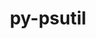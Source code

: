 ---
title: "py-psutil"
layout: cache
categories: [package, develop]
meta: {"compilers": ["apple-clang@16.0.0", "gcc@11.1.0", "gcc@11.4.0", "gcc@13.2.0", "gcc@7.3.1", "gcc@7.5.0", "gcc@9.4.0", "intel-oneapi-compilers@2024.2.1", "intel-oneapi-compilers@2025.1.0"], "num_specs": 163, "num_specs_by_stack": {"aws-isc": 1, "aws-isc-aarch64": 1, "data-vis-sdk": 11, "e4s": 22, "e4s-neoverse-v2": 24, "e4s-neoverse_v1": 6, "e4s-oneapi": 19, "e4s-power": 8, "ml-darwin-aarch64-mps": 11, "ml-linux-aarch64-cpu": 24, "ml-linux-aarch64-cuda": 24, "ml-linux-x86_64-cpu": 23, "ml-linux-x86_64-cuda": 24, "radiuss": 12, "root": 163}, "oss": ["amzn2", "sequoia", "ubuntu18.04", "ubuntu20.04", "ubuntu22.04", "ubuntu24.04"], "platforms": ["darwin", "linux"], "stacks": ["aws-isc", "aws-isc-aarch64", "data-vis-sdk", "e4s", "e4s-neoverse-v2", "e4s-neoverse_v1", "e4s-oneapi", "e4s-power", "ml-darwin-aarch64-mps", "ml-linux-aarch64-cpu", "ml-linux-aarch64-cuda", "ml-linux-x86_64-cpu", "ml-linux-x86_64-cuda", "radiuss", "root"], "targets": ["aarch64", "neoverse_v1", "neoverse_v2", "ppc64le", "x86_64_v3"], "versions": ["5.9.5", "6.1.1"]}
spec_details: [{"compiler": "intel-oneapi-compilers@2024.2.1", "hash": "23qk42vrya7cwgt5hbcbe2sbkxlg7anp", "os": "ubuntu22.04", "platform": "linux", "size": "-", "stacks": ["e4s-oneapi", "root"], "target": "x86_64_v3", "variants": ["build_system=python_pip"], "versions": ["6.1.1"]}, {"compiler": "gcc@13.2.0", "hash": "24lbbdm3dsa77tow7aiueuz25enllqnj", "os": "ubuntu24.04", "platform": "linux", "size": "-", "stacks": ["ml-linux-aarch64-cpu", "ml-linux-aarch64-cuda", "root"], "target": "aarch64", "variants": ["build_system=python_pip"], "versions": ["6.1.1"]}, {"compiler": "gcc@11.4.0", "hash": "26sbtmnjpemka3dbvhcormrapo4sg4hd", "os": "ubuntu22.04", "platform": "linux", "size": "-", "stacks": ["e4s", "root"], "target": "x86_64_v3", "variants": ["build_system=python_pip"], "versions": ["6.1.1"]}, {"compiler": "gcc@11.4.0", "hash": "2bfpjbyktnxuopk6qwrmwv7nv3sbstlz", "os": "ubuntu22.04", "platform": "linux", "size": "-", "stacks": ["e4s-neoverse-v2", "root"], "target": "neoverse_v2", "variants": ["build_system=python_pip"], "versions": ["6.1.1"]}, {"compiler": "gcc@13.2.0", "hash": "2cpmll74p7bjtbo5xajs66eyyebldnqk", "os": "ubuntu24.04", "platform": "linux", "size": "-", "stacks": ["ml-linux-aarch64-cpu", "ml-linux-aarch64-cuda", "root"], "target": "aarch64", "variants": ["build_system=python_pip"], "versions": ["6.1.1"]}, {"compiler": "gcc@11.4.0", "hash": "2irt4puq5qmiu73th37ebzdq4ablxpnj", "os": "ubuntu22.04", "platform": "linux", "size": "-", "stacks": ["e4s-neoverse-v2", "root"], "target": "neoverse_v2", "variants": ["build_system=python_pip"], "versions": ["6.1.1"]}, {"compiler": "intel-oneapi-compilers@2025.1.0", "hash": "2mzntwesnq5gh7gdvvkp2cvrpff4bjhu", "os": "ubuntu22.04", "platform": "linux", "size": "-", "stacks": ["e4s-oneapi", "root"], "target": "x86_64_v3", "variants": ["build_system=python_pip"], "versions": ["6.1.1"]}, {"compiler": "gcc@11.1.0", "hash": "2odiziw2ok5yrfui4e5qitwgqnwmgtf7", "os": "ubuntu20.04", "platform": "linux", "size": "-", "stacks": ["data-vis-sdk", "root"], "target": "x86_64_v3", "variants": ["build_system=python_pip"], "versions": ["6.1.1"]}, {"compiler": "gcc@11.4.0", "hash": "2tjgqpmbllzdbm74dn37gp4hz5hzgbul", "os": "ubuntu22.04", "platform": "linux", "size": "-", "stacks": ["e4s-neoverse_v1", "root"], "target": "neoverse_v1", "variants": ["build_system=python_pip"], "versions": ["5.9.5"]}, {"compiler": "gcc@11.4.0", "hash": "2vk7plmhxmbktzupdbo4fvb7xkt5pgx3", "os": "ubuntu22.04", "platform": "linux", "size": "-", "stacks": ["e4s-neoverse-v2", "root"], "target": "neoverse_v2", "variants": ["build_system=python_pip"], "versions": ["6.1.1"]}, {"compiler": "gcc@11.4.0", "hash": "2zm4bzz6pf563y6s6rbe7pl6dhmn6bu5", "os": "ubuntu22.04", "platform": "linux", "size": "-", "stacks": ["e4s", "root"], "target": "x86_64_v3", "variants": ["build_system=python_pip"], "versions": ["6.1.1"]}, {"compiler": "gcc@11.4.0", "hash": "3d4cljfgtoosfrou32doj4jesbfrpnxr", "os": "ubuntu22.04", "platform": "linux", "size": "-", "stacks": ["e4s", "root"], "target": "x86_64_v3", "variants": ["build_system=python_pip"], "versions": ["6.1.1"]}, {"compiler": "gcc@7.5.0", "hash": "3skxotuh6ftin55dkkzh3usyegnumpgf", "os": "ubuntu18.04", "platform": "linux", "size": "-", "stacks": ["radiuss", "root"], "target": "x86_64_v3", "variants": ["build_system=python_pip"], "versions": ["6.1.1"]}, {"compiler": "apple-clang@16.0.0", "hash": "3sqhuqjsuvjv6m7dwa3opauzumdbaekf", "os": "sequoia", "platform": "darwin", "size": "-", "stacks": ["ml-darwin-aarch64-mps", "root"], "target": "aarch64", "variants": ["build_system=python_pip"], "versions": ["6.1.1"]}, {"compiler": "gcc@11.4.0", "hash": "3wunixs427uagb3mofdmjqkgti7pnhxv", "os": "ubuntu22.04", "platform": "linux", "size": "-", "stacks": ["e4s", "root"], "target": "x86_64_v3", "variants": ["build_system=python_pip"], "versions": ["6.1.1"]}, {"compiler": "gcc@7.5.0", "hash": "44kt3mma2tcl2hf3bcr4vgkkll62twlw", "os": "ubuntu18.04", "platform": "linux", "size": "-", "stacks": ["radiuss", "root"], "target": "x86_64_v3", "variants": ["build_system=python_pip"], "versions": ["6.1.1"]}, {"compiler": "intel-oneapi-compilers@2024.2.1", "hash": "472maxyyrxmsojqfuf44xmwhy6dgqrhl", "os": "ubuntu22.04", "platform": "linux", "size": "-", "stacks": ["e4s-oneapi", "root"], "target": "x86_64_v3", "variants": ["build_system=python_pip"], "versions": ["6.1.1"]}, {"compiler": "gcc@11.4.0", "hash": "53i6ataltpduunqpz2yhl7igz47ykaez", "os": "ubuntu22.04", "platform": "linux", "size": "-", "stacks": ["e4s-neoverse_v1", "root"], "target": "neoverse_v1", "variants": ["build_system=python_pip"], "versions": ["5.9.5"]}, {"compiler": "gcc@11.4.0", "hash": "5dyuw5z32cq4565dnzldo4ddtvgzydm5", "os": "ubuntu22.04", "platform": "linux", "size": "-", "stacks": ["e4s", "root"], "target": "x86_64_v3", "variants": ["build_system=python_pip"], "versions": ["6.1.1"]}, {"compiler": "gcc@13.2.0", "hash": "5mlj4ohlnbq7taeaw5ab74q3doklrqla", "os": "ubuntu24.04", "platform": "linux", "size": "-", "stacks": ["ml-linux-x86_64-cpu", "ml-linux-x86_64-cuda", "root"], "target": "x86_64_v3", "variants": ["build_system=python_pip"], "versions": ["6.1.1"]}, {"compiler": "gcc@13.2.0", "hash": "5ngaydiyjvtbkx5tiqpbwea4yhu4g3po", "os": "ubuntu24.04", "platform": "linux", "size": "-", "stacks": ["ml-linux-x86_64-cpu", "ml-linux-x86_64-cuda", "root"], "target": "x86_64_v3", "variants": ["build_system=python_pip"], "versions": ["6.1.1"]}, {"compiler": "gcc@11.1.0", "hash": "6a4amp2ne3huslnsuev4sahymycduh3s", "os": "ubuntu20.04", "platform": "linux", "size": "-", "stacks": ["data-vis-sdk", "root"], "target": "x86_64_v3", "variants": ["build_system=python_pip"], "versions": ["6.1.1"]}, {"compiler": "gcc@11.4.0", "hash": "6iddgovn4gtfxztbc2aidlqtbvnqh5qc", "os": "ubuntu22.04", "platform": "linux", "size": "-", "stacks": ["e4s", "root"], "target": "x86_64_v3", "variants": ["build_system=python_pip"], "versions": ["6.1.1"]}, {"compiler": "apple-clang@16.0.0", "hash": "6m4emjmuuefo52ltflm6mkm54m52dk3u", "os": "sequoia", "platform": "darwin", "size": "-", "stacks": ["ml-darwin-aarch64-mps", "root"], "target": "aarch64", "variants": ["build_system=python_pip"], "versions": ["6.1.1"]}, {"compiler": "gcc@13.2.0", "hash": "6tquumsj3a7lcaxhx2qz6i6jaqvszqdw", "os": "ubuntu24.04", "platform": "linux", "size": "-", "stacks": ["ml-linux-aarch64-cpu", "ml-linux-aarch64-cuda", "root"], "target": "aarch64", "variants": ["build_system=python_pip"], "versions": ["6.1.1"]}, {"compiler": "intel-oneapi-compilers@2025.1.0", "hash": "6w2l6elqjjgmdqknj3azrkagotoh6fsb", "os": "ubuntu22.04", "platform": "linux", "size": "-", "stacks": ["e4s-oneapi", "root"], "target": "x86_64_v3", "variants": ["build_system=python_pip"], "versions": ["6.1.1"]}, {"compiler": "gcc@13.2.0", "hash": "6wuugttvfxwoteyhuowvcdhbmc2eu7d3", "os": "ubuntu24.04", "platform": "linux", "size": "-", "stacks": ["ml-linux-aarch64-cpu", "ml-linux-aarch64-cuda", "root"], "target": "aarch64", "variants": ["build_system=python_pip"], "versions": ["6.1.1"]}, {"compiler": "gcc@7.5.0", "hash": "72isbwqukgy2pcizdk2fnamna4d4tx3s", "os": "ubuntu18.04", "platform": "linux", "size": "-", "stacks": ["radiuss", "root"], "target": "x86_64_v3", "variants": ["build_system=python_pip"], "versions": ["6.1.1"]}, {"compiler": "intel-oneapi-compilers@2024.2.1", "hash": "72vdhwi4eblnaqmtarehzm43wdkrzqg2", "os": "ubuntu22.04", "platform": "linux", "size": "-", "stacks": ["e4s-oneapi", "root"], "target": "x86_64_v3", "variants": ["build_system=python_pip"], "versions": ["6.1.1"]}, {"compiler": "gcc@11.1.0", "hash": "74bqryr5tfxkkkwv4frcv2rlpscbc6dx", "os": "ubuntu20.04", "platform": "linux", "size": "-", "stacks": ["data-vis-sdk", "root"], "target": "x86_64_v3", "variants": ["build_system=python_pip"], "versions": ["6.1.1"]}, {"compiler": "gcc@11.1.0", "hash": "7bgdurs7pij2rvzf2elwt4cdn277wwk4", "os": "ubuntu20.04", "platform": "linux", "size": "-", "stacks": ["data-vis-sdk", "root"], "target": "x86_64_v3", "variants": ["build_system=python_pip"], "versions": ["6.1.1"]}, {"compiler": "gcc@11.1.0", "hash": "7qnvrzhnd4xuytb7jtc2haotyw6grnam", "os": "ubuntu20.04", "platform": "linux", "size": "-", "stacks": ["data-vis-sdk", "root"], "target": "x86_64_v3", "variants": ["build_system=python_pip"], "versions": ["6.1.1"]}, {"compiler": "intel-oneapi-compilers@2025.1.0", "hash": "7s3mv4d7mafsotaazetgs2j5cxryw7ef", "os": "ubuntu22.04", "platform": "linux", "size": "-", "stacks": ["e4s-oneapi", "root"], "target": "x86_64_v3", "variants": ["build_system=python_pip"], "versions": ["6.1.1"]}, {"compiler": "gcc@13.2.0", "hash": "7zpvraaxzp7wsqcs3rfcgrzm5anfsvkl", "os": "ubuntu24.04", "platform": "linux", "size": "-", "stacks": ["ml-linux-x86_64-cpu", "ml-linux-x86_64-cuda", "root"], "target": "x86_64_v3", "variants": ["build_system=python_pip"], "versions": ["6.1.1"]}, {"compiler": "gcc@11.4.0", "hash": "a2s3lyft5y6t3xxfaxrav5jj7zpk34f6", "os": "ubuntu22.04", "platform": "linux", "size": "-", "stacks": ["e4s-neoverse-v2", "root"], "target": "neoverse_v2", "variants": ["build_system=python_pip"], "versions": ["6.1.1"]}, {"compiler": "gcc@11.4.0", "hash": "a6zgxbniijtplzn7iz3ad3udsackkjo2", "os": "ubuntu22.04", "platform": "linux", "size": "-", "stacks": ["e4s", "root"], "target": "x86_64_v3", "variants": ["build_system=python_pip"], "versions": ["6.1.1"]}, {"compiler": "gcc@11.4.0", "hash": "ac4tgvfns33oo2jk3mtny2ziizut2zoa", "os": "ubuntu22.04", "platform": "linux", "size": "-", "stacks": ["e4s-neoverse-v2", "root"], "target": "neoverse_v2", "variants": ["build_system=python_pip"], "versions": ["6.1.1"]}, {"compiler": "gcc@11.4.0", "hash": "aonns6a2lug4wyuy46lvqepqqzjftphq", "os": "ubuntu22.04", "platform": "linux", "size": "-", "stacks": ["e4s-neoverse-v2", "root"], "target": "neoverse_v2", "variants": ["build_system=python_pip"], "versions": ["6.1.1"]}, {"compiler": "gcc@13.2.0", "hash": "bcxrymzgivdyxkpuv3ffrbcihuutvf4o", "os": "ubuntu24.04", "platform": "linux", "size": "-", "stacks": ["ml-linux-aarch64-cpu", "ml-linux-aarch64-cuda", "root"], "target": "aarch64", "variants": ["build_system=python_pip"], "versions": ["6.1.1"]}, {"compiler": "gcc@13.2.0", "hash": "bgcc6cv7vnsdmhzp23wy5gb7awwoek3q", "os": "ubuntu24.04", "platform": "linux", "size": "-", "stacks": ["ml-linux-x86_64-cpu", "ml-linux-x86_64-cuda", "root"], "target": "x86_64_v3", "variants": ["build_system=python_pip"], "versions": ["6.1.1"]}, {"compiler": "gcc@13.2.0", "hash": "bje67kzluyjco6ww5vntjykp4yu2mm3t", "os": "ubuntu24.04", "platform": "linux", "size": "-", "stacks": ["ml-linux-aarch64-cpu", "ml-linux-aarch64-cuda", "root"], "target": "aarch64", "variants": ["build_system=python_pip"], "versions": ["6.1.1"]}, {"compiler": "gcc@13.2.0", "hash": "bkhj5fk57ghlozie3cxrswukwzz6mqp7", "os": "ubuntu24.04", "platform": "linux", "size": "-", "stacks": ["ml-linux-x86_64-cpu", "ml-linux-x86_64-cuda", "root"], "target": "x86_64_v3", "variants": ["build_system=python_pip"], "versions": ["6.1.1"]}, {"compiler": "intel-oneapi-compilers@2025.1.0", "hash": "btlzmm334zpz2dvds3aypv2vuojq2qdu", "os": "ubuntu22.04", "platform": "linux", "size": "-", "stacks": ["e4s-oneapi", "root"], "target": "x86_64_v3", "variants": ["build_system=python_pip"], "versions": ["6.1.1"]}, {"compiler": "intel-oneapi-compilers@2025.1.0", "hash": "byfoghirg5iqerikkgwcdexx2y6h4sa2", "os": "ubuntu22.04", "platform": "linux", "size": "-", "stacks": ["e4s-oneapi", "root"], "target": "x86_64_v3", "variants": ["build_system=python_pip"], "versions": ["6.1.1"]}, {"compiler": "gcc@9.4.0", "hash": "bztqjwg7mw6u3kgptgl5si6sriuupuit", "os": "ubuntu20.04", "platform": "linux", "size": "-", "stacks": ["e4s-power", "root"], "target": "ppc64le", "variants": ["build_system=python_pip"], "versions": ["5.9.5"]}, {"compiler": "gcc@13.2.0", "hash": "cfjeffnpccktmfjezddp6k2i2o3gy2so", "os": "ubuntu24.04", "platform": "linux", "size": "-", "stacks": ["ml-linux-x86_64-cpu", "ml-linux-x86_64-cuda", "root"], "target": "x86_64_v3", "variants": ["build_system=python_pip"], "versions": ["6.1.1"]}, {"compiler": "gcc@13.2.0", "hash": "ctzjx3znxmtifya2inx76ldmkmyikkjs", "os": "ubuntu24.04", "platform": "linux", "size": "-", "stacks": ["ml-linux-x86_64-cpu", "ml-linux-x86_64-cuda", "root"], "target": "x86_64_v3", "variants": ["build_system=python_pip"], "versions": ["6.1.1"]}, {"compiler": "gcc@13.2.0", "hash": "cvr5eig3idco7ynabc747hatjw64j7es", "os": "ubuntu24.04", "platform": "linux", "size": "-", "stacks": ["ml-linux-x86_64-cpu", "ml-linux-x86_64-cuda", "root"], "target": "x86_64_v3", "variants": ["build_system=python_pip"], "versions": ["6.1.1"]}, {"compiler": "gcc@7.5.0", "hash": "czam7rdrbfvlytkkqnjbq7kb3koo4pjh", "os": "ubuntu18.04", "platform": "linux", "size": "-", "stacks": ["radiuss", "root"], "target": "x86_64_v3", "variants": ["build_system=python_pip"], "versions": ["6.1.1"]}, {"compiler": "gcc@7.5.0", "hash": "d4qc3krepkylrbg4vs7nvaf5woow6y4e", "os": "ubuntu18.04", "platform": "linux", "size": "-", "stacks": ["radiuss", "root"], "target": "x86_64_v3", "variants": ["build_system=python_pip"], "versions": ["6.1.1"]}, {"compiler": "gcc@13.2.0", "hash": "daadzlpkqhs4atsykmo35itaxj6m7j57", "os": "ubuntu24.04", "platform": "linux", "size": "-", "stacks": ["ml-linux-aarch64-cpu", "ml-linux-aarch64-cuda", "root"], "target": "aarch64", "variants": ["build_system=python_pip"], "versions": ["6.1.1"]}, {"compiler": "gcc@7.5.0", "hash": "dqzqbuacsvokeo7f73fm34wsnenfncui", "os": "ubuntu18.04", "platform": "linux", "size": "-", "stacks": ["radiuss", "root"], "target": "x86_64_v3", "variants": ["build_system=python_pip"], "versions": ["6.1.1"]}, {"compiler": "gcc@11.1.0", "hash": "e4mj7apcakja26xmf6nuasu7zjmsp37j", "os": "ubuntu20.04", "platform": "linux", "size": "-", "stacks": ["data-vis-sdk", "root"], "target": "x86_64_v3", "variants": ["build_system=python_pip"], "versions": ["6.1.1"]}, {"compiler": "intel-oneapi-compilers@2025.1.0", "hash": "elwwzwvnwpc2uz3omfgyrdpvxxfwdbvr", "os": "ubuntu22.04", "platform": "linux", "size": "-", "stacks": ["e4s-oneapi", "root"], "target": "x86_64_v3", "variants": ["build_system=python_pip"], "versions": ["6.1.1"]}, {"compiler": "gcc@13.2.0", "hash": "eoemoghf7ukks3p64dfg2zbzmmnvy7j2", "os": "ubuntu24.04", "platform": "linux", "size": "-", "stacks": ["ml-linux-x86_64-cpu", "ml-linux-x86_64-cuda", "root"], "target": "x86_64_v3", "variants": ["build_system=python_pip"], "versions": ["6.1.1"]}, {"compiler": "gcc@13.2.0", "hash": "er2rguevifa4rgzjwftcl4fiwnnrra7w", "os": "ubuntu24.04", "platform": "linux", "size": "-", "stacks": ["ml-linux-aarch64-cpu", "ml-linux-aarch64-cuda", "root"], "target": "aarch64", "variants": ["build_system=python_pip"], "versions": ["6.1.1"]}, {"compiler": "gcc@13.2.0", "hash": "f3afosesjj7et7oqtvaud3aau7uwebrk", "os": "ubuntu24.04", "platform": "linux", "size": "-", "stacks": ["ml-linux-x86_64-cpu", "ml-linux-x86_64-cuda", "root"], "target": "x86_64_v3", "variants": ["build_system=python_pip"], "versions": ["6.1.1"]}, {"compiler": "gcc@11.4.0", "hash": "fon5jdarhonvh77r3mrpqzuqa6byusqh", "os": "ubuntu22.04", "platform": "linux", "size": "-", "stacks": ["e4s-neoverse-v2", "root"], "target": "neoverse_v2", "variants": ["build_system=python_pip"], "versions": ["6.1.1"]}, {"compiler": "intel-oneapi-compilers@2025.1.0", "hash": "gdccncn4ja5x7ghnuckwvp2cqwypq4es", "os": "ubuntu22.04", "platform": "linux", "size": "-", "stacks": ["e4s-oneapi", "root"], "target": "x86_64_v3", "variants": ["build_system=python_pip"], "versions": ["6.1.1"]}, {"compiler": "gcc@7.5.0", "hash": "gggditexmcxsztxyzgfzukge7zol5wnz", "os": "ubuntu18.04", "platform": "linux", "size": "-", "stacks": ["radiuss", "root"], "target": "x86_64_v3", "variants": ["build_system=python_pip"], "versions": ["6.1.1"]}, {"compiler": "gcc@9.4.0", "hash": "gi5kl5lilqlhprxukcdwrcxc5cot7c5p", "os": "ubuntu20.04", "platform": "linux", "size": "-", "stacks": ["e4s-power", "root"], "target": "ppc64le", "variants": ["build_system=python_pip"], "versions": ["6.1.1"]}, {"compiler": "gcc@11.4.0", "hash": "gk3nitmddpldsctvdmzr4rk4j2xdfsvk", "os": "ubuntu22.04", "platform": "linux", "size": "-", "stacks": ["e4s-neoverse-v2", "root"], "target": "neoverse_v2", "variants": ["build_system=python_pip"], "versions": ["6.1.1"]}, {"compiler": "gcc@7.5.0", "hash": "gk46b6y4n72slsyixgzy2kuvtyfjmmdr", "os": "ubuntu18.04", "platform": "linux", "size": "-", "stacks": ["radiuss", "root"], "target": "x86_64_v3", "variants": ["build_system=python_pip"], "versions": ["6.1.1"]}, {"compiler": "apple-clang@16.0.0", "hash": "gnawmuhrw2ft54g7wiv5eb4j4lebzxmp", "os": "sequoia", "platform": "darwin", "size": "-", "stacks": ["ml-darwin-aarch64-mps", "root"], "target": "aarch64", "variants": ["build_system=python_pip"], "versions": ["6.1.1"]}, {"compiler": "apple-clang@16.0.0", "hash": "gnjt5uzia2tr7neorqx5mbewkpzoirhk", "os": "sequoia", "platform": "darwin", "size": "-", "stacks": ["ml-darwin-aarch64-mps", "root"], "target": "aarch64", "variants": ["build_system=python_pip"], "versions": ["6.1.1"]}, {"compiler": "gcc@13.2.0", "hash": "gotyfe4n23atvjfkwldrzgj2vfqfnpcc", "os": "ubuntu24.04", "platform": "linux", "size": "-", "stacks": ["ml-linux-aarch64-cpu", "ml-linux-aarch64-cuda", "root"], "target": "aarch64", "variants": ["build_system=python_pip"], "versions": ["6.1.1"]}, {"compiler": "gcc@11.4.0", "hash": "gpjom2h6yqyp4htzdb54k7yyy5e5uxax", "os": "ubuntu22.04", "platform": "linux", "size": "-", "stacks": ["e4s-neoverse-v2", "root"], "target": "neoverse_v2", "variants": ["build_system=python_pip"], "versions": ["6.1.1"]}, {"compiler": "apple-clang@16.0.0", "hash": "h4h3xx65k4ybswz36hx4tlo7ribj7m57", "os": "sequoia", "platform": "darwin", "size": "-", "stacks": ["ml-darwin-aarch64-mps", "root"], "target": "aarch64", "variants": ["build_system=python_pip"], "versions": ["6.1.1"]}, {"compiler": "gcc@7.5.0", "hash": "h4lz5vk3iz7go42yywvjhvxrruob7qxw", "os": "ubuntu18.04", "platform": "linux", "size": "-", "stacks": ["radiuss", "root"], "target": "x86_64_v3", "variants": ["build_system=python_pip"], "versions": ["6.1.1"]}, {"compiler": "gcc@11.4.0", "hash": "hudyyt2uiqvrv53e7yxkt4zpadclci7y", "os": "ubuntu22.04", "platform": "linux", "size": "-", "stacks": ["e4s", "root"], "target": "x86_64_v3", "variants": ["build_system=python_pip"], "versions": ["6.1.1"]}, {"compiler": "gcc@9.4.0", "hash": "hv64wbeihdhprlmout4ypcurosgubp6h", "os": "ubuntu20.04", "platform": "linux", "size": "-", "stacks": ["e4s-power", "root"], "target": "ppc64le", "variants": ["build_system=python_pip"], "versions": ["6.1.1"]}, {"compiler": "gcc@11.1.0", "hash": "ibrpwczd5mnyvwv75fwtm3luqnw6fkal", "os": "ubuntu20.04", "platform": "linux", "size": "-", "stacks": ["data-vis-sdk", "root"], "target": "x86_64_v3", "variants": ["build_system=python_pip"], "versions": ["6.1.1"]}, {"compiler": "gcc@11.4.0", "hash": "imgzi3jyqabqjsty5dwto2donydppgly", "os": "ubuntu22.04", "platform": "linux", "size": "-", "stacks": ["e4s-neoverse-v2", "root"], "target": "neoverse_v2", "variants": ["build_system=python_pip"], "versions": ["6.1.1"]}, {"compiler": "gcc@11.4.0", "hash": "irklqeztg6m74gzptpdeyyeciu22e5xp", "os": "ubuntu22.04", "platform": "linux", "size": "-", "stacks": ["e4s-neoverse-v2", "root"], "target": "neoverse_v2", "variants": ["build_system=python_pip"], "versions": ["6.1.1"]}, {"compiler": "gcc@11.4.0", "hash": "ivybfzruytseks7pq5y5sfyk2xfvqlfn", "os": "ubuntu22.04", "platform": "linux", "size": "-", "stacks": ["e4s", "root"], "target": "x86_64_v3", "variants": ["build_system=python_pip"], "versions": ["6.1.1"]}, {"compiler": "gcc@13.2.0", "hash": "iymnegnipxr4f3tko55wtrk3anbhkysi", "os": "ubuntu24.04", "platform": "linux", "size": "-", "stacks": ["ml-linux-x86_64-cpu", "ml-linux-x86_64-cuda", "root"], "target": "x86_64_v3", "variants": ["build_system=python_pip"], "versions": ["6.1.1"]}, {"compiler": "gcc@11.4.0", "hash": "izcqyqatyqwjoqq7oiedybwumddswptx", "os": "ubuntu22.04", "platform": "linux", "size": "-", "stacks": ["e4s", "root"], "target": "x86_64_v3", "variants": ["build_system=python_pip"], "versions": ["6.1.1"]}, {"compiler": "gcc@13.2.0", "hash": "jd6dzgjtlpybwk4aewylxrceer42pypy", "os": "ubuntu24.04", "platform": "linux", "size": "-", "stacks": ["ml-linux-x86_64-cpu", "ml-linux-x86_64-cuda", "root"], "target": "x86_64_v3", "variants": ["build_system=python_pip"], "versions": ["6.1.1"]}, {"compiler": "gcc@11.4.0", "hash": "jijvbmdyypwu4jj2y6wqcrwgpbp52uf6", "os": "ubuntu22.04", "platform": "linux", "size": "-", "stacks": ["e4s-neoverse-v2", "root"], "target": "neoverse_v2", "variants": ["build_system=python_pip"], "versions": ["6.1.1"]}, {"compiler": "gcc@11.4.0", "hash": "jwwpr6ifqztyc6pfhtdsl7lvjhdg7c4v", "os": "ubuntu22.04", "platform": "linux", "size": "-", "stacks": ["e4s-neoverse-v2", "root"], "target": "neoverse_v2", "variants": ["build_system=python_pip"], "versions": ["6.1.1"]}, {"compiler": "gcc@13.2.0", "hash": "k4yzuvyhmehxocpiszpdeaxx2mrddz3h", "os": "ubuntu24.04", "platform": "linux", "size": "-", "stacks": ["ml-linux-aarch64-cpu", "ml-linux-aarch64-cuda", "root"], "target": "aarch64", "variants": ["build_system=python_pip"], "versions": ["6.1.1"]}, {"compiler": "gcc@13.2.0", "hash": "k4z5l5igtpuqxxpiyb3lpahoveuy4izo", "os": "ubuntu24.04", "platform": "linux", "size": "-", "stacks": ["ml-linux-aarch64-cpu", "ml-linux-aarch64-cuda", "root"], "target": "aarch64", "variants": ["build_system=python_pip"], "versions": ["6.1.1"]}, {"compiler": "gcc@13.2.0", "hash": "k5jln3tj2jtqbdrmbvf6cj45cyuy753v", "os": "ubuntu24.04", "platform": "linux", "size": "-", "stacks": ["ml-linux-aarch64-cpu", "ml-linux-aarch64-cuda", "root"], "target": "aarch64", "variants": ["build_system=python_pip"], "versions": ["6.1.1"]}, {"compiler": "intel-oneapi-compilers@2024.2.1", "hash": "k64nxx4aftbkgdjplqewym6viydrpalx", "os": "ubuntu22.04", "platform": "linux", "size": "-", "stacks": ["e4s-oneapi", "root"], "target": "x86_64_v3", "variants": ["build_system=python_pip"], "versions": ["6.1.1"]}, {"compiler": "gcc@13.2.0", "hash": "k7a3mzjdfrasfk3retnapemayjsfb7ne", "os": "ubuntu24.04", "platform": "linux", "size": "-", "stacks": ["ml-linux-aarch64-cpu", "ml-linux-aarch64-cuda", "root"], "target": "aarch64", "variants": ["build_system=python_pip"], "versions": ["6.1.1"]}, {"compiler": "gcc@11.1.0", "hash": "kb5z7zkqda55gurmuj3aykmffkq773fj", "os": "ubuntu20.04", "platform": "linux", "size": "-", "stacks": ["data-vis-sdk", "root"], "target": "x86_64_v3", "variants": ["build_system=python_pip"], "versions": ["6.1.1"]}, {"compiler": "intel-oneapi-compilers@2024.2.1", "hash": "ke57ezt2jqose3xpgprmkj7j6prbzcfq", "os": "ubuntu22.04", "platform": "linux", "size": "-", "stacks": ["e4s-oneapi", "root"], "target": "x86_64_v3", "variants": ["build_system=python_pip"], "versions": ["6.1.1"]}, {"compiler": "gcc@9.4.0", "hash": "kgv5znovwztvphiebo2ng3e5eng6dssb", "os": "ubuntu20.04", "platform": "linux", "size": "-", "stacks": ["e4s-power", "root"], "target": "ppc64le", "variants": ["build_system=python_pip"], "versions": ["6.1.1"]}, {"compiler": "gcc@11.4.0", "hash": "kljarl4rdblfxnhcfyyrfsqxjef5zvmi", "os": "ubuntu22.04", "platform": "linux", "size": "-", "stacks": ["e4s-neoverse-v2", "root"], "target": "neoverse_v2", "variants": ["build_system=python_pip"], "versions": ["6.1.1"]}, {"compiler": "gcc@9.4.0", "hash": "kmchjibe5qubacfzuw5yxtrxlsxlqiw5", "os": "ubuntu20.04", "platform": "linux", "size": "-", "stacks": ["e4s-power", "root"], "target": "ppc64le", "variants": ["build_system=python_pip"], "versions": ["5.9.5"]}, {"compiler": "gcc@11.4.0", "hash": "kqnva2lrmqvfoe2qiqxnbx5o5yic6ku6", "os": "ubuntu22.04", "platform": "linux", "size": "-", "stacks": ["e4s", "root"], "target": "x86_64_v3", "variants": ["build_system=python_pip"], "versions": ["6.1.1"]}, {"compiler": "gcc@11.1.0", "hash": "kr6kypix4kweoqijasytdrnohvco6upj", "os": "ubuntu20.04", "platform": "linux", "size": "-", "stacks": ["data-vis-sdk", "root"], "target": "x86_64_v3", "variants": ["build_system=python_pip"], "versions": ["6.1.1"]}, {"compiler": "gcc@11.4.0", "hash": "krbm3ouzljdskfbwgznya65qb7g6jjqx", "os": "ubuntu22.04", "platform": "linux", "size": "-", "stacks": ["e4s-neoverse-v2", "root"], "target": "neoverse_v2", "variants": ["build_system=python_pip"], "versions": ["6.1.1"]}, {"compiler": "apple-clang@16.0.0", "hash": "krkauzz6gvanh7kkvfjqvf4lfutp4sef", "os": "sequoia", "platform": "darwin", "size": "-", "stacks": ["ml-darwin-aarch64-mps", "root"], "target": "aarch64", "variants": ["build_system=python_pip"], "versions": ["6.1.1"]}, {"compiler": "gcc@13.2.0", "hash": "kwsulwyz5ptzbgochpm7xhm72nanl52h", "os": "ubuntu24.04", "platform": "linux", "size": "-", "stacks": ["ml-linux-aarch64-cpu", "ml-linux-aarch64-cuda", "root"], "target": "aarch64", "variants": ["build_system=python_pip"], "versions": ["6.1.1"]}, {"compiler": "gcc@11.4.0", "hash": "lqkypiibluw4yf5du2yi4pbxmemjn7nv", "os": "ubuntu22.04", "platform": "linux", "size": "-", "stacks": ["e4s", "root"], "target": "x86_64_v3", "variants": ["build_system=python_pip"], "versions": ["6.1.1"]}, {"compiler": "gcc@13.2.0", "hash": "m2prgry4x7dpmia6jkehdw3m5q3xoys6", "os": "ubuntu24.04", "platform": "linux", "size": "-", "stacks": ["ml-linux-aarch64-cpu", "ml-linux-aarch64-cuda", "root"], "target": "aarch64", "variants": ["build_system=python_pip"], "versions": ["6.1.1"]}, {"compiler": "gcc@7.3.1", "hash": "n3ipzgihl36ijbx2whgjfrhytv27zcu7", "os": "amzn2", "platform": "linux", "size": "-", "stacks": ["aws-isc-aarch64", "root"], "target": "aarch64", "variants": ["build_system=python_pip"], "versions": ["6.1.1"]}, {"compiler": "gcc@13.2.0", "hash": "n4ta7skdqiufde5gfkst5z4i7my7fm2a", "os": "ubuntu24.04", "platform": "linux", "size": "-", "stacks": ["ml-linux-aarch64-cpu", "ml-linux-aarch64-cuda", "root"], "target": "aarch64", "variants": ["build_system=python_pip"], "versions": ["6.1.1"]}, {"compiler": "gcc@7.5.0", "hash": "n7ndiefu5ceiwro6s2hrs5tqz6wvlhe6", "os": "ubuntu18.04", "platform": "linux", "size": "-", "stacks": ["radiuss", "root"], "target": "x86_64_v3", "variants": ["build_system=python_pip"], "versions": ["6.1.1"]}, {"compiler": "gcc@11.4.0", "hash": "nettxyagu4dy3iiuqbnl3hzjrsmsgzl2", "os": "ubuntu22.04", "platform": "linux", "size": "-", "stacks": ["e4s", "root"], "target": "x86_64_v3", "variants": ["build_system=python_pip"], "versions": ["6.1.1"]}, {"compiler": "gcc@13.2.0", "hash": "nlcojy6wpauxjedmzzyavw7r5lhgenog", "os": "ubuntu24.04", "platform": "linux", "size": "-", "stacks": ["ml-linux-x86_64-cpu", "ml-linux-x86_64-cuda", "root"], "target": "x86_64_v3", "variants": ["build_system=python_pip"], "versions": ["6.1.1"]}, {"compiler": "intel-oneapi-compilers@2024.2.1", "hash": "nnnvxy4ayed2yqawtupray7mcprzib3y", "os": "ubuntu22.04", "platform": "linux", "size": "-", "stacks": ["e4s-oneapi", "root"], "target": "x86_64_v3", "variants": ["build_system=python_pip"], "versions": ["6.1.1"]}, {"compiler": "apple-clang@16.0.0", "hash": "nuh3rvnh2cnhmqzeg63mz5h7kd6ukl65", "os": "sequoia", "platform": "darwin", "size": "-", "stacks": ["ml-darwin-aarch64-mps", "root"], "target": "aarch64", "variants": ["build_system=python_pip"], "versions": ["6.1.1"]}, {"compiler": "gcc@11.4.0", "hash": "o6mk5a3emypkp5owv6meexavievo3pdx", "os": "ubuntu22.04", "platform": "linux", "size": "-", "stacks": ["e4s", "root"], "target": "x86_64_v3", "variants": ["build_system=python_pip"], "versions": ["6.1.1"]}, {"compiler": "gcc@11.4.0", "hash": "oitmi74jcpchkulj6j6u54tam5uqcdgn", "os": "ubuntu22.04", "platform": "linux", "size": "-", "stacks": ["e4s-neoverse-v2", "root"], "target": "neoverse_v2", "variants": ["build_system=python_pip"], "versions": ["6.1.1"]}, {"compiler": "gcc@13.2.0", "hash": "ok6srmq6wqzw6t4fbzuxkhppi7stxqci", "os": "ubuntu24.04", "platform": "linux", "size": "-", "stacks": ["ml-linux-x86_64-cuda", "root"], "target": "x86_64_v3", "variants": ["build_system=python_pip"], "versions": ["6.1.1"]}, {"compiler": "gcc@11.4.0", "hash": "okdz4zlshwxjkb5j55rqzgsxlfj64pdk", "os": "ubuntu22.04", "platform": "linux", "size": "-", "stacks": ["e4s-neoverse-v2", "root"], "target": "neoverse_v2", "variants": ["build_system=python_pip"], "versions": ["6.1.1"]}, {"compiler": "gcc@11.4.0", "hash": "p2hrxoled26kdjmzngmeh6a37scn77t3", "os": "ubuntu22.04", "platform": "linux", "size": "-", "stacks": ["e4s-neoverse-v2", "root"], "target": "neoverse_v2", "variants": ["build_system=python_pip"], "versions": ["6.1.1"]}, {"compiler": "gcc@7.5.0", "hash": "p3fuf4pea5lkdo5rmv5hlu5vjcl6oyt2", "os": "ubuntu18.04", "platform": "linux", "size": "-", "stacks": ["radiuss", "root"], "target": "x86_64_v3", "variants": ["build_system=python_pip"], "versions": ["6.1.1"]}, {"compiler": "gcc@11.1.0", "hash": "p3kyv6afx2dli7t4vhkxe6rhj7nh4wx7", "os": "ubuntu20.04", "platform": "linux", "size": "-", "stacks": ["data-vis-sdk", "root"], "target": "x86_64_v3", "variants": ["build_system=python_pip"], "versions": ["6.1.1"]}, {"compiler": "gcc@11.4.0", "hash": "p7bev57wvzzzhm7i6nd447gptmubgkco", "os": "ubuntu22.04", "platform": "linux", "size": "-", "stacks": ["e4s-neoverse-v2", "root"], "target": "neoverse_v2", "variants": ["build_system=python_pip"], "versions": ["6.1.1"]}, {"compiler": "gcc@11.4.0", "hash": "pivogs3tczuatg4dhhiwehzsl3wqeks4", "os": "ubuntu22.04", "platform": "linux", "size": "-", "stacks": ["e4s", "root"], "target": "x86_64_v3", "variants": ["build_system=python_pip"], "versions": ["6.1.1"]}, {"compiler": "gcc@11.1.0", "hash": "q2pkp3nyel2gfw7etheprkkmrzcvy7xk", "os": "ubuntu20.04", "platform": "linux", "size": "-", "stacks": ["data-vis-sdk", "root"], "target": "x86_64_v3", "variants": ["build_system=python_pip"], "versions": ["6.1.1"]}, {"compiler": "gcc@7.3.1", "hash": "q2qod2cefxoqmcvw2eehmykafdujyxiq", "os": "amzn2", "platform": "linux", "size": "-", "stacks": ["aws-isc", "root"], "target": "x86_64_v3", "variants": ["build_system=python_pip"], "versions": ["6.1.1"]}, {"compiler": "gcc@11.4.0", "hash": "q45adykrcbtbveq5xuzf5ewmmmrm6jzm", "os": "ubuntu22.04", "platform": "linux", "size": "-", "stacks": ["e4s", "root"], "target": "x86_64_v3", "variants": ["build_system=python_pip"], "versions": ["6.1.1"]}, {"compiler": "gcc@13.2.0", "hash": "q4juihw7tyhgoggejs6kbazxjwnqegcx", "os": "ubuntu24.04", "platform": "linux", "size": "-", "stacks": ["ml-linux-x86_64-cpu", "ml-linux-x86_64-cuda", "root"], "target": "x86_64_v3", "variants": ["build_system=python_pip"], "versions": ["6.1.1"]}, {"compiler": "gcc@11.4.0", "hash": "q4wjgbvzfdv5qmrkofsegyqw4q7engzu", "os": "ubuntu22.04", "platform": "linux", "size": "-", "stacks": ["e4s", "root"], "target": "x86_64_v3", "variants": ["build_system=python_pip"], "versions": ["6.1.1"]}, {"compiler": "gcc@11.4.0", "hash": "qizqqeskbowbyea3u6fc3a5rseb4k53o", "os": "ubuntu22.04", "platform": "linux", "size": "-", "stacks": ["e4s", "root"], "target": "x86_64_v3", "variants": ["build_system=python_pip"], "versions": ["6.1.1"]}, {"compiler": "gcc@7.5.0", "hash": "qnvt6kjkfrcwjkonnquj5y5tmxkuwdqu", "os": "ubuntu18.04", "platform": "linux", "size": "-", "stacks": ["radiuss", "root"], "target": "x86_64_v3", "variants": ["build_system=python_pip"], "versions": ["6.1.1"]}, {"compiler": "gcc@13.2.0", "hash": "qphyhku24r3azzrqwuocab4kz423kr2e", "os": "ubuntu24.04", "platform": "linux", "size": "-", "stacks": ["ml-linux-aarch64-cpu", "ml-linux-aarch64-cuda", "root"], "target": "aarch64", "variants": ["build_system=python_pip"], "versions": ["6.1.1"]}, {"compiler": "apple-clang@16.0.0", "hash": "qqdedfan5fq47vzhogi4ba7vfdnbo627", "os": "sequoia", "platform": "darwin", "size": "-", "stacks": ["ml-darwin-aarch64-mps", "root"], "target": "aarch64", "variants": ["build_system=python_pip"], "versions": ["6.1.1"]}, {"compiler": "gcc@11.4.0", "hash": "qudbaoa4yny7uzmp2quqlprf2hqzy5cy", "os": "ubuntu22.04", "platform": "linux", "size": "-", "stacks": ["e4s", "root"], "target": "x86_64_v3", "variants": ["build_system=python_pip"], "versions": ["6.1.1"]}, {"compiler": "intel-oneapi-compilers@2025.1.0", "hash": "rlcdjjlvinvd3abe7nor3f3ty6xbhbsp", "os": "ubuntu22.04", "platform": "linux", "size": "-", "stacks": ["e4s-oneapi", "root"], "target": "x86_64_v3", "variants": ["build_system=python_pip"], "versions": ["6.1.1"]}, {"compiler": "gcc@13.2.0", "hash": "rrpvjd444hiqqk2ht3ddrb3xttn422xj", "os": "ubuntu24.04", "platform": "linux", "size": "-", "stacks": ["ml-linux-x86_64-cpu", "ml-linux-x86_64-cuda", "root"], "target": "x86_64_v3", "variants": ["build_system=python_pip"], "versions": ["6.1.1"]}, {"compiler": "gcc@13.2.0", "hash": "rucqardztvwnlyypw3m5kjodcw37r3s2", "os": "ubuntu24.04", "platform": "linux", "size": "-", "stacks": ["ml-linux-aarch64-cpu", "ml-linux-aarch64-cuda", "root"], "target": "aarch64", "variants": ["build_system=python_pip"], "versions": ["6.1.1"]}, {"compiler": "gcc@13.2.0", "hash": "rv5bigiuhcw5vhchmxlvvr2dhwmtxpbu", "os": "ubuntu24.04", "platform": "linux", "size": "-", "stacks": ["ml-linux-x86_64-cpu", "ml-linux-x86_64-cuda", "root"], "target": "x86_64_v3", "variants": ["build_system=python_pip"], "versions": ["6.1.1"]}, {"compiler": "gcc@11.4.0", "hash": "rx3ooygo2u77kwzayyfxa6ajwdnmtszf", "os": "ubuntu22.04", "platform": "linux", "size": "-", "stacks": ["e4s-neoverse-v2", "root"], "target": "neoverse_v2", "variants": ["build_system=python_pip"], "versions": ["6.1.1"]}, {"compiler": "gcc@11.4.0", "hash": "silnapinpsqqnvh3aymgxcizt4hw7bjt", "os": "ubuntu22.04", "platform": "linux", "size": "-", "stacks": ["e4s-neoverse_v1", "root"], "target": "neoverse_v1", "variants": ["build_system=python_pip"], "versions": ["5.9.5"]}, {"compiler": "gcc@13.2.0", "hash": "syiak3kr6paosyyn2dzltnui2lufdphw", "os": "ubuntu24.04", "platform": "linux", "size": "-", "stacks": ["ml-linux-aarch64-cpu", "ml-linux-aarch64-cuda", "root"], "target": "aarch64", "variants": ["build_system=python_pip"], "versions": ["6.1.1"]}, {"compiler": "gcc@9.4.0", "hash": "szsetxiyjcydezexx2two6qpw4rmfp6c", "os": "ubuntu20.04", "platform": "linux", "size": "-", "stacks": ["e4s-power", "root"], "target": "ppc64le", "variants": ["build_system=python_pip"], "versions": ["5.9.5"]}, {"compiler": "gcc@11.4.0", "hash": "ti4gwu5lmzx2slz3xsxpvcxtiedaa7sy", "os": "ubuntu22.04", "platform": "linux", "size": "-", "stacks": ["e4s-neoverse_v1", "root"], "target": "neoverse_v1", "variants": ["build_system=python_pip"], "versions": ["5.9.5"]}, {"compiler": "gcc@11.4.0", "hash": "tkf2enwhcr6h2hs3hkjldfo3j2jzqhdp", "os": "ubuntu22.04", "platform": "linux", "size": "-", "stacks": ["e4s", "root"], "target": "x86_64_v3", "variants": ["build_system=python_pip"], "versions": ["6.1.1"]}, {"compiler": "gcc@13.2.0", "hash": "tvuq3whtz22gro62tdvalwqxpoqkmh5h", "os": "ubuntu24.04", "platform": "linux", "size": "-", "stacks": ["ml-linux-aarch64-cpu", "ml-linux-aarch64-cuda", "root"], "target": "aarch64", "variants": ["build_system=python_pip"], "versions": ["6.1.1"]}, {"compiler": "gcc@13.2.0", "hash": "txe7fw4yv56ofqdgvsbe4cp4y4rkfrny", "os": "ubuntu24.04", "platform": "linux", "size": "-", "stacks": ["ml-linux-aarch64-cpu", "ml-linux-aarch64-cuda", "root"], "target": "aarch64", "variants": ["build_system=python_pip"], "versions": ["6.1.1"]}, {"compiler": "gcc@13.2.0", "hash": "txghwbzrmp57yjtfxsszd7y3np5kn32r", "os": "ubuntu24.04", "platform": "linux", "size": "-", "stacks": ["ml-linux-x86_64-cpu", "ml-linux-x86_64-cuda", "root"], "target": "x86_64_v3", "variants": ["build_system=python_pip"], "versions": ["6.1.1"]}, {"compiler": "gcc@9.4.0", "hash": "tztqmhdl4gxypi35cgme5ilmnywjiild", "os": "ubuntu20.04", "platform": "linux", "size": "-", "stacks": ["e4s-power", "root"], "target": "ppc64le", "variants": ["build_system=python_pip"], "versions": ["5.9.5"]}, {"compiler": "gcc@13.2.0", "hash": "u7ch25xrqtn7p73fz36japr6fa3swfsb", "os": "ubuntu24.04", "platform": "linux", "size": "-", "stacks": ["ml-linux-x86_64-cpu", "ml-linux-x86_64-cuda", "root"], "target": "x86_64_v3", "variants": ["build_system=python_pip"], "versions": ["6.1.1"]}, {"compiler": "gcc@13.2.0", "hash": "ubq7e47er5vknvhv7d2um2kh2mjos4cp", "os": "ubuntu24.04", "platform": "linux", "size": "-", "stacks": ["ml-linux-x86_64-cpu", "ml-linux-x86_64-cuda", "root"], "target": "x86_64_v3", "variants": ["build_system=python_pip"], "versions": ["6.1.1"]}, {"compiler": "gcc@13.2.0", "hash": "uc6ccgi3q5ywwc33xkg5yp5duhwd7brj", "os": "ubuntu24.04", "platform": "linux", "size": "-", "stacks": ["ml-linux-x86_64-cpu", "ml-linux-x86_64-cuda", "root"], "target": "x86_64_v3", "variants": ["build_system=python_pip"], "versions": ["6.1.1"]}, {"compiler": "intel-oneapi-compilers@2024.2.1", "hash": "umu6yvozsdi7ouo4zjtgck5plnjcaah4", "os": "ubuntu22.04", "platform": "linux", "size": "-", "stacks": ["e4s-oneapi", "root"], "target": "x86_64_v3", "variants": ["build_system=python_pip"], "versions": ["6.1.1"]}, {"compiler": "intel-oneapi-compilers@2024.2.1", "hash": "uufwglzcrsvru5kf72dl46uscjeyt7rn", "os": "ubuntu22.04", "platform": "linux", "size": "-", "stacks": ["e4s-oneapi", "root"], "target": "x86_64_v3", "variants": ["build_system=python_pip"], "versions": ["6.1.1"]}, {"compiler": "gcc@11.4.0", "hash": "v7dabr3j672lu77jhj4gotaldrmvu6ae", "os": "ubuntu22.04", "platform": "linux", "size": "-", "stacks": ["e4s-neoverse-v2", "root"], "target": "neoverse_v2", "variants": ["build_system=python_pip"], "versions": ["6.1.1"]}, {"compiler": "apple-clang@16.0.0", "hash": "vg77fg2iuqttbywsdrdmmvabqgjwowdn", "os": "sequoia", "platform": "darwin", "size": "-", "stacks": ["ml-darwin-aarch64-mps", "root"], "target": "aarch64", "variants": ["build_system=python_pip"], "versions": ["6.1.1"]}, {"compiler": "apple-clang@16.0.0", "hash": "vkd7lxtb7dca7mwfvmxzo5wxek2jdung", "os": "sequoia", "platform": "darwin", "size": "-", "stacks": ["ml-darwin-aarch64-mps", "root"], "target": "aarch64", "variants": ["build_system=python_pip"], "versions": ["6.1.1"]}, {"compiler": "gcc@13.2.0", "hash": "vnwnxivq3j2gmtoq6nsja7mtxwlhtkv3", "os": "ubuntu24.04", "platform": "linux", "size": "-", "stacks": ["ml-linux-x86_64-cpu", "ml-linux-x86_64-cuda", "root"], "target": "x86_64_v3", "variants": ["build_system=python_pip"], "versions": ["6.1.1"]}, {"compiler": "gcc@13.2.0", "hash": "vy3t4kib5scd43m4cbabh7bysk7qsxhi", "os": "ubuntu24.04", "platform": "linux", "size": "-", "stacks": ["ml-linux-aarch64-cpu", "ml-linux-aarch64-cuda", "root"], "target": "aarch64", "variants": ["build_system=python_pip"], "versions": ["6.1.1"]}, {"compiler": "gcc@9.4.0", "hash": "w32dp4olzvbuaphpa5vbtv7mrecvb7kq", "os": "ubuntu20.04", "platform": "linux", "size": "-", "stacks": ["e4s-power", "root"], "target": "ppc64le", "variants": ["build_system=python_pip"], "versions": ["6.1.1"]}, {"compiler": "gcc@11.4.0", "hash": "wckzjtwd4hpnmpcofywayggwzqdsvsu3", "os": "ubuntu22.04", "platform": "linux", "size": "-", "stacks": ["e4s-neoverse-v2", "root"], "target": "neoverse_v2", "variants": ["build_system=python_pip"], "versions": ["6.1.1"]}, {"compiler": "intel-oneapi-compilers@2025.1.0", "hash": "wo2czwbkzy5n2hvabmyj7xmwtms4eaxd", "os": "ubuntu22.04", "platform": "linux", "size": "-", "stacks": ["e4s-oneapi", "root"], "target": "x86_64_v3", "variants": ["build_system=python_pip"], "versions": ["6.1.1"]}, {"compiler": "gcc@11.4.0", "hash": "wqh7kclthqzo7e7uydk32f4qxk75mfft", "os": "ubuntu22.04", "platform": "linux", "size": "-", "stacks": ["e4s-neoverse-v2", "root"], "target": "neoverse_v2", "variants": ["build_system=python_pip"], "versions": ["6.1.1"]}, {"compiler": "intel-oneapi-compilers@2024.2.1", "hash": "wxkoew4fjigfsmt7didtd6t7c6aua7vz", "os": "ubuntu22.04", "platform": "linux", "size": "-", "stacks": ["e4s-oneapi", "root"], "target": "x86_64_v3", "variants": ["build_system=python_pip"], "versions": ["6.1.1"]}, {"compiler": "intel-oneapi-compilers@2025.1.0", "hash": "xbao6bkaxxqzeemd6mny3okhehkk76sa", "os": "ubuntu22.04", "platform": "linux", "size": "-", "stacks": ["e4s-oneapi", "root"], "target": "x86_64_v3", "variants": ["build_system=python_pip"], "versions": ["6.1.1"]}, {"compiler": "gcc@13.2.0", "hash": "xg5nwg3r3rwwf63jcomh35qqbzdi5vca", "os": "ubuntu24.04", "platform": "linux", "size": "-", "stacks": ["ml-linux-aarch64-cpu", "ml-linux-aarch64-cuda", "root"], "target": "aarch64", "variants": ["build_system=python_pip"], "versions": ["6.1.1"]}, {"compiler": "gcc@11.4.0", "hash": "xjabiqnufrxmyllzvnvvopmjmtslwzr2", "os": "ubuntu22.04", "platform": "linux", "size": "-", "stacks": ["e4s", "root"], "target": "x86_64_v3", "variants": ["build_system=python_pip"], "versions": ["6.1.1"]}, {"compiler": "apple-clang@16.0.0", "hash": "ybdgfyv26tigah34f7q5sy3vulfybmbh", "os": "sequoia", "platform": "darwin", "size": "-", "stacks": ["ml-darwin-aarch64-mps", "root"], "target": "aarch64", "variants": ["build_system=python_pip"], "versions": ["6.1.1"]}, {"compiler": "gcc@13.2.0", "hash": "yootpekobccn76kme5jphzwpbnogmzqn", "os": "ubuntu24.04", "platform": "linux", "size": "-", "stacks": ["ml-linux-x86_64-cpu", "ml-linux-x86_64-cuda", "root"], "target": "x86_64_v3", "variants": ["build_system=python_pip"], "versions": ["6.1.1"]}, {"compiler": "gcc@11.4.0", "hash": "ytzk5xrubdjlgtto7uxaf5fryl7jz6vl", "os": "ubuntu22.04", "platform": "linux", "size": "-", "stacks": ["e4s-neoverse_v1", "root"], "target": "neoverse_v1", "variants": ["build_system=python_pip"], "versions": ["5.9.5"]}, {"compiler": "gcc@11.4.0", "hash": "yuy7bhqctz5lri6sviygy3w7ifnpgqxw", "os": "ubuntu22.04", "platform": "linux", "size": "-", "stacks": ["e4s", "root"], "target": "x86_64_v3", "variants": ["build_system=python_pip"], "versions": ["6.1.1"]}, {"compiler": "gcc@13.2.0", "hash": "z4y77j7brxcdkpwo4edtupak5ohcp2vf", "os": "ubuntu24.04", "platform": "linux", "size": "-", "stacks": ["ml-linux-x86_64-cpu", "ml-linux-x86_64-cuda", "root"], "target": "x86_64_v3", "variants": ["build_system=python_pip"], "versions": ["6.1.1"]}, {"compiler": "gcc@11.4.0", "hash": "zenbc2qhxuhc6c34wl6qepmfxn4x7pg4", "os": "ubuntu22.04", "platform": "linux", "size": "-", "stacks": ["e4s-neoverse-v2", "root"], "target": "neoverse_v2", "variants": ["build_system=python_pip"], "versions": ["6.1.1"]}, {"compiler": "gcc@13.2.0", "hash": "zlsbxnlkjrxvdfkv73tzlwbd7l22dwdm", "os": "ubuntu24.04", "platform": "linux", "size": "-", "stacks": ["ml-linux-aarch64-cpu", "ml-linux-aarch64-cuda", "root"], "target": "aarch64", "variants": ["build_system=python_pip"], "versions": ["6.1.1"]}, {"compiler": "gcc@11.4.0", "hash": "zt27c2coegb6t5s4mjx7hd4hm7f3r2de", "os": "ubuntu22.04", "platform": "linux", "size": "-", "stacks": ["e4s-neoverse_v1", "root"], "target": "neoverse_v1", "variants": ["build_system=python_pip"], "versions": ["5.9.5"]}]
---